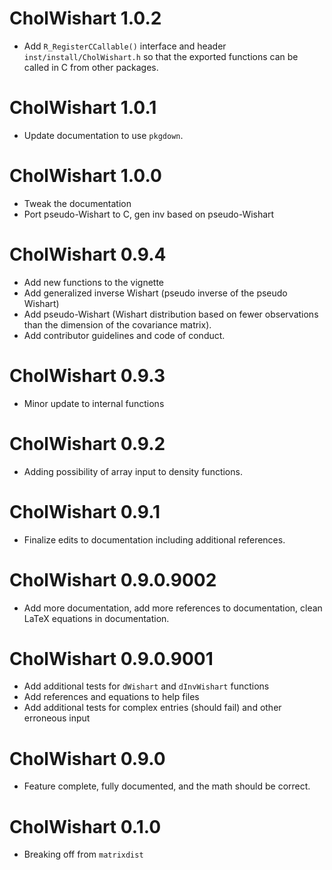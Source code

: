 # CholWishart 1.0.2

* Add `R_RegisterCCallable()` interface and header `inst/install/CholWishart.h` 
  so that the exported functions can be called in C from other packages.

# CholWishart 1.0.1

* Update documentation to use `pkgdown`.

# CholWishart 1.0.0

* Tweak the documentation
* Port pseudo-Wishart to C, gen inv based on pseudo-Wishart

# CholWishart 0.9.4

* Add new functions to the vignette
* Add generalized inverse Wishart (pseudo inverse of the pseudo Wishart)
* Add pseudo-Wishart (Wishart distribution based on fewer observations than the 
dimension of the covariance matrix).
* Add contributor guidelines and code of conduct.

# CholWishart 0.9.3

* Minor update to internal functions

# CholWishart 0.9.2

* Adding possibility of array input to density functions. 

# CholWishart 0.9.1

* Finalize edits to documentation including additional references.

# CholWishart 0.9.0.9002

* Add more documentation, add more references to documentation, clean LaTeX equations in documentation.

# CholWishart 0.9.0.9001

* Add additional tests for `dWishart` and `dInvWishart` functions
* Add references and equations to help files
* Add additional tests for complex entries (should fail) and other erroneous input


# CholWishart 0.9.0

* Feature complete, fully documented, and the math should be correct.

# CholWishart 0.1.0

* Breaking off from `matrixdist`



